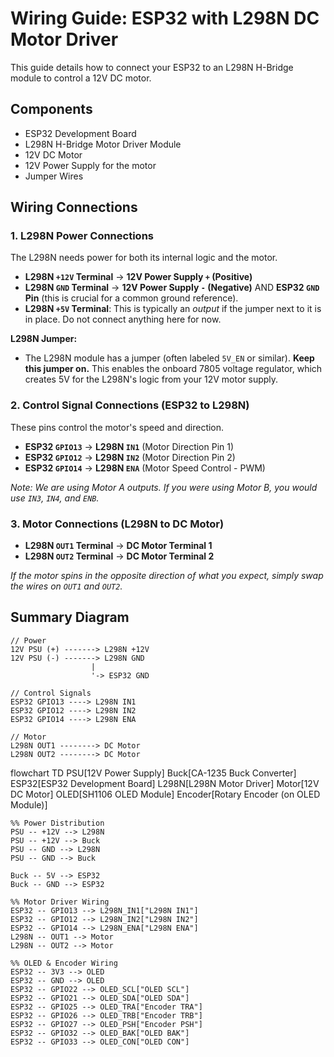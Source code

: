 # Wiring Guide: ESP32 with L298N DC Motor Driver

This guide details how to connect your ESP32 to an L298N H-Bridge module to control a 12V DC motor.

## Components

*   ESP32 Development Board
*   L298N H-Bridge Motor Driver Module
*   12V DC Motor
*   12V Power Supply for the motor
*   Jumper Wires

## Wiring Connections

### 1. L298N Power Connections

The L298N needs power for both its internal logic and the motor.

*   **L298N `+12V` Terminal** → **12V Power Supply `+` (Positive)**
*   **L298N `GND` Terminal** → **12V Power Supply `-` (Negative)** AND **ESP32 `GND` Pin** (this is crucial for a common ground reference).
*   **L298N `+5V` Terminal**: This is typically an *output* if the jumper next to it is in place. Do not connect anything here for now.

**L298N Jumper:**
*   The L298N module has a jumper (often labeled `5V_EN` or similar). **Keep this jumper on.** This enables the onboard 7805 voltage regulator, which creates 5V for the L298N's logic from your 12V motor supply.

### 2. Control Signal Connections (ESP32 to L298N)

These pins control the motor's speed and direction.

*   **ESP32 `GPIO13`** → **L298N `IN1`** (Motor Direction Pin 1)
*   **ESP32 `GPIO12`** → **L298N `IN2`** (Motor Direction Pin 2)
*   **ESP32 `GPIO14`** → **L298N `ENA`** (Motor Speed Control - PWM)

*Note: We are using Motor A outputs. If you were using Motor B, you would use `IN3`, `IN4`, and `ENB`.*

### 3. Motor Connections (L298N to DC Motor)

*   **L298N `OUT1` Terminal** → **DC Motor Terminal 1**
*   **L298N `OUT2` Terminal** → **DC Motor Terminal 2**

*If the motor spins in the opposite direction of what you expect, simply swap the wires on `OUT1` and `OUT2`.*

## Summary Diagram

```
// Power
12V PSU (+) -------> L298N +12V
12V PSU (-) -------> L298N GND
                  |
                  '-> ESP32 GND

// Control Signals
ESP32 GPIO13 ----> L298N IN1
ESP32 GPIO12 ----> L298N IN2
ESP32 GPIO14 ----> L298N ENA

// Motor
L298N OUT1 --------> DC Motor
L298N OUT2 --------> DC Motor
```
flowchart TD
    PSU[12V Power Supply]
    Buck[CA-1235 Buck Converter]
    ESP32[ESP32 Development Board]
    L298N[L298N Motor Driver]
    Motor[12V DC Motor]
    OLED[SH1106 OLED Module]
    Encoder[Rotary Encoder (on OLED Module)]

    %% Power Distribution
    PSU -- +12V --> L298N
    PSU -- +12V --> Buck
    PSU -- GND --> L298N
    PSU -- GND --> Buck

    Buck -- 5V --> ESP32
    Buck -- GND --> ESP32

    %% Motor Driver Wiring
    ESP32 -- GPIO13 --> L298N_IN1["L298N IN1"]
    ESP32 -- GPIO12 --> L298N_IN2["L298N IN2"]
    ESP32 -- GPIO14 --> L298N_ENA["L298N ENA"]
    L298N -- OUT1 --> Motor
    L298N -- OUT2 --> Motor

    %% OLED & Encoder Wiring
    ESP32 -- 3V3 --> OLED
    ESP32 -- GND --> OLED
    ESP32 -- GPIO22 --> OLED_SCL["OLED SCL"]
    ESP32 -- GPIO21 --> OLED_SDA["OLED SDA"]
    ESP32 -- GPIO25 --> OLED_TRA["Encoder TRA"]
    ESP32 -- GPIO26 --> OLED_TRB["Encoder TRB"]
    ESP32 -- GPIO27 --> OLED_PSH["Encoder PSH"]
    ESP32 -- GPIO32 --> OLED_BAK["OLED BAK"]
    ESP32 -- GPIO33 --> OLED_CON["OLED CON"]